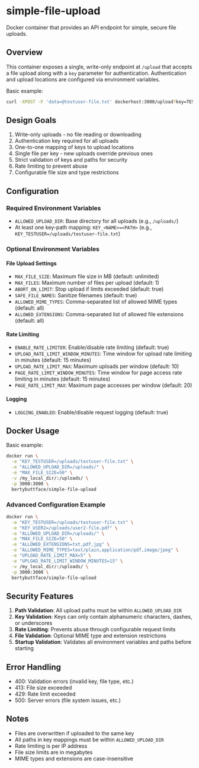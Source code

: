 # simple-file-upload

Docker container that provides an API endpoint for simple, secure file uploads.

## Overview

This container exposes a single, write-only endpoint at `/upload` that accepts a file upload along with a `key` parameter for authentication. Authentication and upload locations are configured via environment variables.

Basic example:
```bash
curl -XPOST -F 'data=@testuser-file.txt' dockerhost:3000/upload?key=TESTUSER
```

## Design Goals

1. Write-only uploads - no file reading or downloading
2. Authentication key required for all uploads
3. One-to-one mapping of keys to upload locations
4. Single file per key - new uploads override previous ones
5. Strict validation of keys and paths for security
6. Rate limiting to prevent abuse
7. Configurable file size and type restrictions

## Configuration

### Required Environment Variables

- `ALLOWED_UPLOAD_DIR`: Base directory for all uploads (e.g., `/uploads/`)
- At least one key-path mapping: `KEY_<NAME>=<PATH>` (e.g., `KEY_TESTUSER=/uploads/testuser-file.txt`)

### Optional Environment Variables

#### File Upload Settings
- `MAX_FILE_SIZE`: Maximum file size in MB (default: unlimited)
- `MAX_FILES`: Maximum number of files per upload (default: 1)
- `ABORT_ON_LIMIT`: Stop upload if limits exceeded (default: true)
- `SAFE_FILE_NAMES`: Sanitize filenames (default: true)
- `ALLOWED_MIME_TYPES`: Comma-separated list of allowed MIME types (default: all)
- `ALLOWED_EXTENSIONS`: Comma-separated list of allowed file extensions (default: all)

#### Rate Limiting
- `ENABLE_RATE_LIMITER`: Enable/disable rate limiting (default: true)
- `UPLOAD_RATE_LIMIT_WINDOW_MINUTES`: Time window for upload rate limiting in minutes (default: 15 minutes)
- `UPLOAD_RATE_LIMIT_MAX`: Maximum uploads per window (default: 10)
- `PAGE_RATE_LIMIT_WINDOW_MINUTES`: Time window for page access rate limiting in minutes (default: 15 minutes)
- `PAGE_RATE_LIMIT_MAX`: Maximum page accesses per window (default: 20)

#### Logging
- `LOGGING_ENABLED`: Enable/disable request logging (default: true)

## Docker Usage

Basic example:
```bash
docker run \
  -e "KEY_TESTUSER=/uploads/testuser-file.txt" \
  -e "ALLOWED_UPLOAD_DIR=/uploads/" \
  -e "MAX_FILE_SIZE=50" \
  -v /my_local_dir/:/uploads/ \
  -p 3000:3000 \
  bertybuttface/simple-file-upload
```

### Advanced Configuration Example
```bash
docker run \
  -e "KEY_TESTUSER=/uploads/testuser-file.txt" \
  -e "KEY_USER2=/uploads/user2-file.pdf" \
  -e "ALLOWED_UPLOAD_DIR=/uploads/" \
  -e "MAX_FILE_SIZE=50" \
  -e "ALLOWED_EXTENSIONS=txt,pdf,jpg" \
  -e "ALLOWED_MIME_TYPES=text/plain,application/pdf,image/jpeg" \
  -e "UPLOAD_RATE_LIMIT_MAX=5" \
  -e "UPLOAD_RATE_LIMIT_WINDOW_MINUTES=15" \
  -v /my_local_dir/:/uploads/ \
  -p 3000:3000 \
  bertybuttface/simple-file-upload
```

## Security Features

1. **Path Validation**: All upload paths must be within `ALLOWED_UPLOAD_DIR`
2. **Key Validation**: Keys can only contain alphanumeric characters, dashes, or underscores
3. **Rate Limiting**: Prevents abuse through configurable request limits
4. **File Validation**: Optional MIME type and extension restrictions
5. **Startup Validation**: Validates all environment variables and paths before starting

## Error Handling

- 400: Validation errors (invalid key, file type, etc.)
- 413: File size exceeded
- 429: Rate limit exceeded
- 500: Server errors (file system issues, etc.)

## Notes

- Files are overwritten if uploaded to the same key
- All paths in key mappings must be within `ALLOWED_UPLOAD_DIR`
- Rate limiting is per IP address
- File size limits are in megabytes
- MIME types and extensions are case-insensitive

